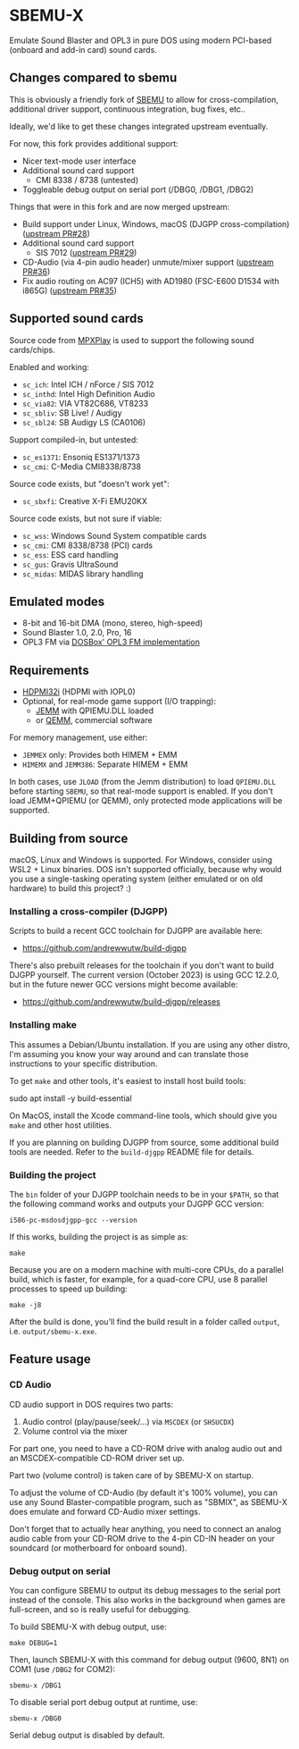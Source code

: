 # SBEMU-X

Emulate Sound Blaster and OPL3 in pure DOS using modern
PCI-based (onboard and add-in card) sound cards.

## Changes compared to sbemu

This is obviously a friendly fork of [SBEMU](https://github.com/crazii/SBEMU)
to allow for cross-compilation, additional driver support,
continuous integration, bug fixes, etc..

Ideally, we'd like to get these changes integrated upstream
eventually.

For now, this fork provides additional support:

* Nicer text-mode user interface
* Additional sound card support
  * CMI 8338 / 8738 (untested)
* Toggleable debug output on serial port (/DBG0, /DBG1, /DBG2)

Things that were in this fork and are now merged upstream:

* Build support under Linux, Windows, macOS (DJGPP cross-compilation) ([upstream PR#28](https://github.com/crazii/SBEMU/pull/28))
* Additional sound card support
  * SIS 7012 ([upstream PR#29](https://github.com/crazii/SBEMU/pull/29))
* CD-Audio (via 4-pin audio header) unmute/mixer support ([upstream PR#36](https://github.com/crazii/SBEMU/pull/36))
* Fix audio routing on AC97 (ICH5) with AD1980 (FSC-E600 D1534 with i865G) ([upstream PR#35](https://github.com/crazii/SBEMU/pull/35))

## Supported sound cards

Source code from [MPXPlay](https://mpxplay.sourceforge.net/)
is used to support the following sound cards/chips.

Enabled and working:

 * `sc_ich`: Intel ICH / nForce / SIS 7012
 * `sc_inthd`: Intel High Definition Audio
 * `sc_via82`: VIA VT82C686, VT8233
 * `sc_sbliv`: SB Live! / Audigy
 * `sc_sbl24`: SB Audigy LS (CA0106)

Support compiled-in, but untested:

 * `sc_es1371`: Ensoniq ES1371/1373
 * `sc_cmi`: C-Media CMI8338/8738

Source code exists, but "doesn't work yet":

 * `sc_sbxfi`: Creative X-Fi EMU20KX

Source code exists, but not sure if viable:

 * `sc_wss`: Windows Sound System compatible cards
 * `sc_cmi`: CMI 8338/8738 (PCI) cards
 * `sc_ess`: ESS card handling
 * `sc_gus`: Gravis UltraSound
 * `sc_midas`: MIDAS library handling

## Emulated modes

 * 8-bit and 16-bit DMA (mono, stereo, high-speed)
 * Sound Blaster 1.0, 2.0, Pro, 16
 * OPL3 FM via [DOSBox' OPL3 FM implementation](https://www.dosbox.com/)

## Requirements

 * [HDPMI32i](https://github.com/crazii/HX) (HDPMI with IOPL0)
 * Optional, for real-mode game support (I/O trapping):
   * [JEMM](https://github.com/Baron-von-Riedesel/Jemm) with QPIEMU.DLL loaded
   * or [QEMM](https://en.wikipedia.org/wiki/QEMM), commercial software

For memory management, use either:

 * `JEMMEX` only: Provides both HIMEM + EMM
 * `HIMEMX` and `JEMM386`: Separate HIMEM + EMM

In both cases, use `JLOAD` (from the Jemm distribution)
to load `QPIEMU.DLL` before starting `SBEMU`,
so that real-mode support is enabled. If you don't load
JEMM+QPIEMU (or QEMM), only protected mode applications
will be supported.

## Building from source

macOS, Linux and Windows is supported. For Windows, consider using
WSL2 + Linux binaries. DOS isn't supported officially, because why
would you use a single-tasking operating system (either emulated or
on old hardware) to build this project? :)

### Installing a cross-compiler (DJGPP)

Scripts to build a recent GCC toolchain for DJGPP are available here:

* https://github.com/andrewwutw/build-djgpp

There's also prebuilt releases for the toolchain if you don't want
to build DJGPP yourself. The current version (October 2023) is using
GCC 12.2.0, but in the future newer GCC versions might become available:

* https://github.com/andrewwutw/build-djgpp/releases

### Installing make

This assumes a Debian/Ubuntu installation. If you are using any other
distro, I'm assuming you know your way around and can translate those
instructions to your specific distribution.

To get `make` and other tools, it's easiest to install host build tools:

   sudo apt install -y build-essential

On MacOS, install the Xcode command-line tools, which should give you
`make` and other host utilities.

If you are planning on building DJGPP from source, some additional build
tools are needed. Refer to the `build-djgpp` README file for details.

### Building the project

The `bin` folder of your DJGPP toolchain needs to be in your `$PATH`,
so that the following command works and outputs your DJGPP GCC version:

    i586-pc-msdosdjgpp-gcc --version

If this works, building the project is as simple as:

    make

Because you are on a modern machine with multi-core CPUs, do a parallel
build, which is faster, for example, for a quad-core CPU, use 8 parallel
processes to speed up building:

    make -j8

After the build is done, you'll find the build result in a folder called
`output`, i.e. `output/sbemu-x.exe`.

## Feature usage

### CD Audio

CD audio support in DOS requires two parts:

1. Audio control (play/pause/seek/...) via `MSCDEX` (or `SHSUCDX`)
2. Volume control via the mixer

For part one, you need to have a CD-ROM drive with analog audio out
and an MSCDEX-compatible CD-ROM driver set up.

Part two (volume control) is taken care of by SBEMU-X on startup.

To adjust the volume of CD-Audio (by default it's 100% volume),
you can use any Sound Blaster-compatible program, such as "SBMIX",
as SBEMU-X does emulate and forward CD-Audio mixer settings.

Don't forget that to actually hear anything, you need to connect
an analog audio cable from your CD-ROM drive to the 4-pin CD-IN
header on your soundcard (or motherboard for onboard sound).


### Debug output on serial

You can configure SBEMU to output its debug messages to the serial
port instead of the console. This also works in the background when
games are full-screen, and so is really useful for debugging.

To build SBEMU-X with debug output, use:

    make DEBUG=1

Then, launch SBEMU-X with this command for debug output (9600, 8N1)
on COM1 (use `/DBG2` for COM2):

    sbemu-x /DBG1

To disable serial port debug output at runtime, use:

    sbemu-x /DBG0

Serial debug output is disabled by default.

